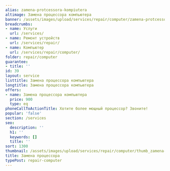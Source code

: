 ```yaml
---
alias: zamena-protcessora-kompiutera
altimage: Замена процессора компьютера
banner: /assets/images/upload/services/repair/computer/zamena-protcessora-kompiutera.jpg
breadcrumbs:
- name: Услуги
  url: /services/
- name: Ремонт устройств
  url: /services/repair/
- name: Компьютер
  url: /services/repair/computer/
folder: repair/computer
guarantee:
- title: ''
id: 39
layout: service
listtitle: Замена процессора компьютера
longtitle: Замена процессора компьютера
offers:
- name: Замена процессора компьютера
  price: 900
  type: eq
phoneCallToActionTitle: Хотите более мощный процессор? Звоните!
popular: 'false'
section: /services
seo:
  description: ''
  h1: ''
  keywords: []
  title: ''
sort: 1300
thumbnail: /assets/images/upload/services/repair/computer/thumb_zamena-protcessora-kompiutera.jpg
title: Замена процессора
typePost: repair-computer
---
```

